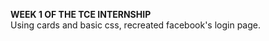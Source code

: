 <b>WEEK 1 OF THE TCE INTERNSHIP</b>
<br>
Using cards and basic css, recreated facebook's login page.
